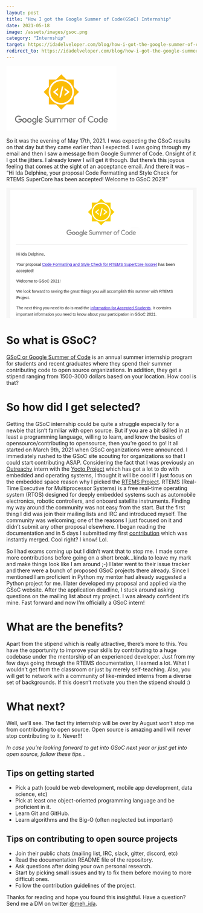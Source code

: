 ```yaml
---
layout: post
title: "How I got the Google Summer of Code(GSoC) Internship"
date: 2021-05-18
image: /assets/images/gsoc.png
category: "Internship"
target: https://idadelveloper.com/blog/how-i-got-the-google-summer-of-codegsoc-internship
redirect_to: https://idadelveloper.com/blog/how-i-got-the-google-summer-of-codegsoc-internship
---
```


<div class="text-center">
  <img src="/assets/images/gsoc.png" class="rounded w-50" alt="GSoC logo">
</div>



So it was the evening of May 17th, 2021. I was expecting the GSoC results on that day but they came earlier than I expected. I was going through my email and then I saw a message from Google Summer of Code. Onsight of it I got the jitters. I already knew I will get it though. But there’s this joyous feeling that comes at the sight of an acceptance email. And there it was – “Hi Ida Delphine, your proposal Code Formatting and Style Check for RTEMS SuperCore has been accepted! Welcome to GSoC 2021!”


<div class="text-center">
  <img src="/assets/images/gsoc-accept.png" class="rounded w-50" alt="GSoC acceptance email">
</div>



# So what is GSoC?
[GSoC or Google Summer of Code](https://summerofcode.withgoogle.com/about/) is an annual summer internship program for students and recent graduates where they spend their summer contributing code to open source organizations. In addition, they get a stipend ranging from 1500-3000 dollars based on your location. How cool is that?


# So how did I get selected?
Getting the GSoC internship could be quite a struggle especially for a newbie that isn’t familiar with open source. But if you are a bit skilled in at least a programming language, willing to learn, and know the basics of opensource/contributing to opensource, then you’re good to go!
It all started on March 9th, 2021 when GSoC organizations were announced. I immediately rushed to the GSoC site scouting for organizations so that I could start contributing ASAP. Considering the fact that I was previously an [Outreachy](https://www.outreachy.org/) intern with the [Yocto Project](https://idadelveloper.github.io/blog/2021/01/11/my-audience) which has got a lot to do with embedded and operating systems, I thought it will be cool if I just focus on the embedded space reason why I picked the [RTEMS Project](https://www.rtems.org/). RTEMS (Real-Time Executive for Multiprocessor Systems) is a free real-time operating system (RTOS) designed for deeply embedded systems such as automobile electronics, robotic controllers, and onboard satellite instruments. Finding my way around the community was not easy from the start. But the first thing I did was join their mailing lists and IRC and introduced myself. The community was welcoming; one of the reasons I just focused on it and didn’t submit any other proposal elsewhere. I began reading the documentation and in 5 days I submitted my first [contribution](https://git.rtems.org/rtems-docs/log/?qt=author&q=Ida+Delphine) which was instantly merged. Cool right? I know! Lol.


So I had exams coming up but I didn’t want that to stop me. I made some more contributions before going on a short break...kinda to leave my mark and make things look like I am around ;-)
I later went to their issue tracker and there were a bunch of proposed GSoC projects there already. Since I mentioned I am proficient in Python my mentor had already suggested a Python project for me. I later developed my proposal and applied via the GSoC website. After the application deadline, I stuck around asking questions on the mailing list about my project. I was already confident it’s mine. Fast forward and now I’m officially a GSoC intern!


# What are the benefits?
Apart from the stipend which is really attractive, there’s more to this. You have the opportunity to improve your skills by contributing to a huge codebase under the mentorship of an experienced developer. Just from my few days going through the RTEMS documentation, I learned a lot. What I wouldn’t get from the classroom or just by merely self-teaching. Also, you will get to network with a community of like-minded interns from a diverse set of backgrounds. If this doesn’t motivate you then the stipend should :)


# What next?
Well, we’ll see. The fact thy internship will be over by August won’t stop me from contributing to open source. Open source is amazing and I will never stop contributing to it. Never!!!



_In case you’re looking forward to get into GSoC next year or just get into open source, follow these tips..._


## Tips on getting started
- Pick a path (could be web development, mobile app development, data science, etc)
- Pick at least one object-oriented programming language and be proficient in it.
- Learn Git and GitHub.
- Learn algorithms and the Big-O (often neglected but important)


## Tips on contributing to open source projects
- Join their public chats (mailing list, IRC, slack, gitter, discord, etc)
- Read the documentation README file of the repository.
- Ask questions after doing your own personal research.
- Start by picking small issues and try to fix them before moving to more difficult ones.
- Follow the contribution guidelines of the project.


Thanks for reading and hope you found this insightful. Have a question? Send me a DM on twitter [@meh_ida](https://twitter.com/meh_ida).
